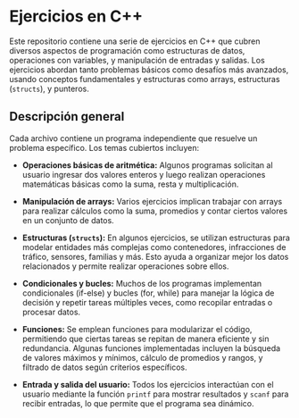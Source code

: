 # Ejercicios en C++

Este repositorio contiene una serie de ejercicios en C++ que cubren diversos aspectos de programación como estructuras de datos, operaciones con variables, y manipulación de entradas y salidas. Los ejercicios abordan tanto problemas básicos como desafíos más avanzados, usando conceptos fundamentales y estructuras como arrays, estructuras (`structs`), y punteros.

## Descripción general

Cada archivo contiene un programa independiente que resuelve un problema específico. Los temas cubiertos incluyen:

-   **Operaciones básicas de aritmética:** Algunos programas solicitan al usuario ingresar dos valores enteros y luego realizan operaciones matemáticas básicas como la suma, resta y multiplicación.
    
-   **Manipulación de arrays:** Varios ejercicios implican trabajar con arrays para realizar cálculos como la suma, promedios y contar ciertos valores en un conjunto de datos.
    
-   **Estructuras (`structs`):** En algunos ejercicios, se utilizan estructuras para modelar entidades más complejas como contenedores, infracciones de tráfico, sensores, familias y más. Esto ayuda a organizar mejor los datos relacionados y permite realizar operaciones sobre ellos.
    
-   **Condicionales y bucles:** Muchos de los programas implementan condicionales (if-else) y bucles (for, while) para manejar la lógica de decisión y repetir tareas múltiples veces, como recopilar entradas o procesar datos.
    
-   **Funciones:** Se emplean funciones para modularizar el código, permitiendo que ciertas tareas se repitan de manera eficiente y sin redundancia. Algunas funciones implementadas incluyen la búsqueda de valores máximos y mínimos, cálculo de promedios y rangos, y filtrado de datos según criterios específicos.
    
-   **Entrada y salida del usuario:** Todos los ejercicios interactúan con el usuario mediante la función `printf` para mostrar resultados y `scanf` para recibir entradas, lo que permite que el programa sea dinámico.
